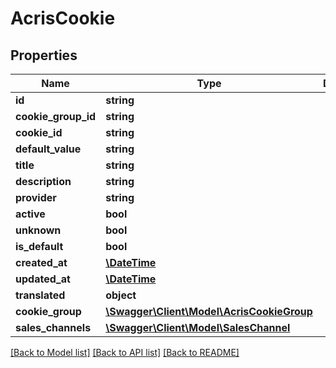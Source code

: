 # AcrisCookie

## Properties
Name | Type | Description | Notes
------------ | ------------- | ------------- | -------------
**id** | **string** |  | [optional] 
**cookie_group_id** | **string** |  | [optional] 
**cookie_id** | **string** |  | [optional] 
**default_value** | **string** |  | [optional] 
**title** | **string** |  | [optional] 
**description** | **string** |  | [optional] 
**provider** | **string** |  | [optional] 
**active** | **bool** |  | [optional] 
**unknown** | **bool** |  | [optional] 
**is_default** | **bool** |  | [optional] 
**created_at** | [**\DateTime**](\DateTime.md) |  | 
**updated_at** | [**\DateTime**](\DateTime.md) |  | [optional] 
**translated** | **object** |  | [optional] 
**cookie_group** | [**\Swagger\Client\Model\AcrisCookieGroup**](AcrisCookieGroup.md) |  | [optional] 
**sales_channels** | [**\Swagger\Client\Model\SalesChannel**](SalesChannel.md) |  | [optional] 

[[Back to Model list]](../../README.md#documentation-for-models) [[Back to API list]](../../README.md#documentation-for-api-endpoints) [[Back to README]](../../README.md)

